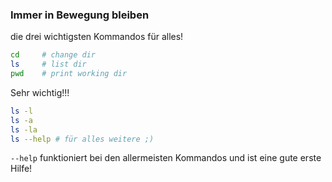 ### Immer in Bewegung bleiben

die drei wichtigsten Kommandos für alles!

```bash
cd     # change dir
ls     # list dir
pwd    # print working dir
```

Sehr wichtig!!!

```bash
ls -l
ls -a
ls -la
ls --help # für alles weitere ;)
```

`--help` funktioniert bei den allermeisten Kommandos und ist eine gute erste Hilfe!

